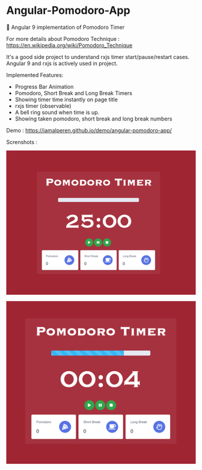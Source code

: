 # Angular-Pomodoro-App
🍅 Angular 9 implementation of Pomodoro Timer

For more details about Pomodoro Technique : https://en.wikipedia.org/wiki/Pomodoro_Technique

It's a good side project to understand rxjs timer start/pause/restart cases. Angular 9 and rxjs is actively used in project.

Implemented Features:
- Progress Bar Animation
- Pomodoro, Short Break and Long Break Timers
- Showing timer time instantly on page title
- rxjs timer (observable)
- A bell ring sound when time is up.
- Showing taken pomodoro, short break and long break numbers


Demo : https://iamalperen.github.io/demo/angular-pomodoro-app/

Screnshots :

![](https://raw.githubusercontent.com/iamalperen/angular-pomodoro-app/master/ss1.png)

![](https://raw.githubusercontent.com/iamalperen/angular-pomodoro-app/master/ss2.png)


